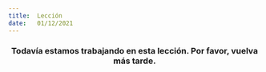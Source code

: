 ```yaml
---
title:  Lección
date:   01/12/2021
---
```


### <center>Todavía estamos trabajando en esta lección. Por favor, vuelva más tarde.</center>